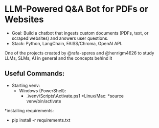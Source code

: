 # LLM-Powered Q&A Bot for PDFs or Websites 
* Goal: Build a chatbot that ingests custom documents (PDFs, text, or scraped websites) and answers user questions. 
* Stack: Python, LangChain, FAISS/Chroma, OpenAI API.

One of the projects created by @rafa-speres and @henrigm4626 to study LLMs, SLMs, AI in general and the concepts behind it


## Useful Commands:
* Starting venv:
  * Windows (PowerShell):
    * .\venv\Scripts\Activate.ps1
  *Linux/Mac:
    *source venv/bin/activate

*installing requirements:
  * pip install -r requirements.txt
